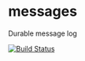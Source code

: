 # messages
Durable message log

[![Build Status](https://travis-ci.org/chrisalbright/messages.svg)](https://travis-ci.org/chrisalbright/messages)
